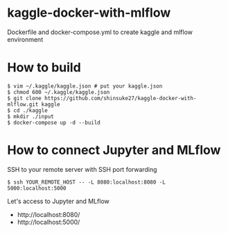# kaggle-docker-with-mlflow
Dockerfile and docker-compose.yml to create kaggle and mlflow environment

# How to build

```
$ vim ~/.kaggle/kaggle.json # put your kaggle.json
$ chmod 600 ~/.kaggle/kaggle.json
$ git clone https://github.com/shinsuke27/kaggle-docker-with-mlflow.git kaggle
$ cd ./kaggle
$ mkdir ./input
$ docker-compose up -d --build
```

# How to connect Jupyter and MLflow

SSH to your remote server with SSH port forwarding

```
$ ssh YOUR_REMOTE_HOST -- -L 8080:localhost:8080 -L 5000:localhost:5000
```

Let's access to Jupyter and MLflow

- http://localhost:8080/
- http://localhost:5000/

